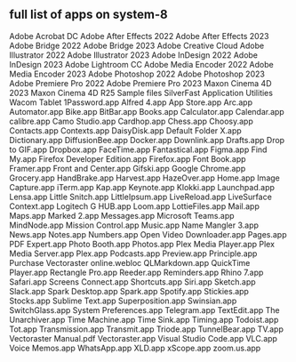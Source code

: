 ## full list of apps on system-8
Adobe Acrobat DC
Adobe After Effects 2022
Adobe After Effects 2023
Adobe Bridge 2022
Adobe Bridge 2023
Adobe Creative Cloud
Adobe Illustrator 2022
Adobe Illustrator 2023
Adobe InDesign 2022
Adobe InDesign 2023
Adobe Lightroom CC
Adobe Media Encoder 2022
Adobe Media Encoder 2023
Adobe Photoshop 2022
Adobe Photoshop 2023
Adobe Premiere Pro 2022
Adobe Premiere Pro 2023
Maxon Cinema 4D 2023
Maxon Cinema 4D R25
Sample files
SilverFast Application
Utilities
Wacom Tablet
1Password.app
Alfred 4.app
App Store.app
Arc.app
Automator.app
Bike.app
BitBar.app
Books.app
Calculator.app
Calendar.app
calibre.app
Camo Studio.app
Cardhop.app
Chess.app
Choosy.app
Contacts.app
Contexts.app
DaisyDisk.app
Default Folder X.app
Dictionary.app
DiffusionBee.app
Docker.app
Downlink.app
Drafts.app
Drop to GIF.app
Dropbox.app
FaceTime.app
Fantastical.app
Figma.app
Find My.app
Firefox Developer Edition.app
Firefox.app
Font Book.app
Framer.app
Front and Center.app
Gifski.app
Google Chrome.app
Grocery.app
HandBrake.app
Harvest.app
HazeOver.app
Home.app
Image Capture.app
iTerm.app
Kap.app
Keynote.app
Klokki.app
Launchpad.app
Lensa.app
Little Snitch.app
LittleIpsum.app
LiveReload.app
LiveSurface Context.app
Logitech G HUB.app
Loom.app
LottieFiles.app
Mail.app
Maps.app
Marked 2.app
Messages.app
Microsoft Teams.app
MindNode.app
Mission Control.app
Music.app
Name Mangler 3.app
News.app
Notes.app
Numbers.app
Open Video Downloader.app
Pages.app
PDF Expert.app
Photo Booth.app
Photos.app
Plex Media Player.app
Plex Media Server.app
Plex.app
Podcasts.app
Preview.app
Principle.app
Purchase Vectoraster online.webloc
QLMarkdown.app
QuickTime Player.app
Rectangle Pro.app
Reeder.app
Reminders.app
Rhino 7.app
Safari.app
Screens Connect.app
Shortcuts.app
Siri.app
Sketch.app
Slack.app
Spark Desktop.app
Spark.app
Spotify.app
Stickies.app
Stocks.app
Sublime Text.app
Superposition.app
Swinsian.app
SwitchGlass.app
System Preferences.app
Telegram.app
TextEdit.app
The Unarchiver.app
Time Machine.app
Time Sink.app
Timing.app
Todoist.app
Tot.app
Transmission.app
Transmit.app
Triode.app
TunnelBear.app
TV.app
Vectoraster Manual.pdf
Vectoraster.app
Visual Studio Code.app
VLC.app
Voice Memos.app
WhatsApp.app
XLD.app
xScope.app
zoom.us.app

